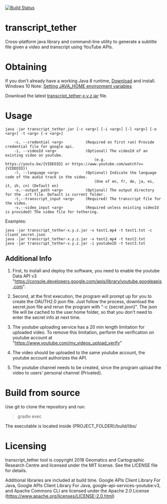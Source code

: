 [![Build Status](https://travis-ci.com/GCRC/transcript_tether.svg?branch=master)](https://travis-ci.com/GCRC/transcript_tether)

# transcript_tether
Cross-platform java library and command-line utility to generate a subtitle file given a video and transcript using YouTube APIs.

# Obtaining
If you don't already have a working Java 8 runtime, [Download](http://www.oracle.com/technetwork/java/javase/jre8-downloads-2133155.html) and install.
Windows 10 Note: [Setting JAVA_HOME environment variables](https://www.mkyong.com/java/how-to-set-java_home-on-windows-10/)

Download the latest [transcript_tether-x.y.z.jar](https://github.com/GCRC/transcript_tether/releases) file.

# Usage
```
java -jar transcript_tether.jar [-c <arg>] [-i <arg>] [-l <arg>] [-o <arg>] -t <arg> [-v <arg>]
       
    -c, --credential <arg>          (Required on first run) Provide credential file for google api.
    -i, --videoId <arg>             (Optional) The videoId of an existing video on youtube.
                                        (e.g. https://youtu.be/{VIDEOID} or https://www.youtube.com/watch?v={VIDEOID})
    -l, --language <arg>            (Optional) Indicate the language code of the audio track in the video.
                                        (One of en, fr, de, ja, es, it, zh, cn) (Default en)
    -o,--output_path <arg>          (Optional) The output directory for the .srt file. Default is current folder.
    -t,--transcript_input <arg>     (Required) The transcript file for the video.
    -v,--video_input <arg>          (Required unless existing videoId is provided) The video file for tethering.
```
Examples:
```
java -jar transcript_tether-x.y.z.jar -v test1.mp4 -t test1.txt -c client_secret.json
java -jar transcript_tether-x.y.z.jar -v test2.mp4 -t test2.txt
java -jar transcript_tether-x.y.z.jar -i youtubeID -t test3.txt
```

## Additional Info
1. First, to install and deploy the software, you need to enable the youtube Data API v3 "https://console.developers.google.com/apis/library/youtube.googleapis.com". 

2. Second, at the first execution, the program will prompt up for you to create the OAUTH2.0 json file. Just follow the process, download the secret.json file and rerun the program with "-c {secret.json}". The json file will be cached to the user.home folder, so that you don't need to enter the secret info at next time.

3. The youtube uploading service has a 20 min length limitation for uploaded video. To remove this limitation, perform the verification on youtube account at "https://www.youtube.com/my_videos_upload_verify"

4. The video should be uploaded to the same youtube account, the youtube account authorizes the API.

5. The youtube channel needs to be created, since the program upload the video to users' personal channel (Privated).

# Build from source
Use git to clone the repository and run:

> gradle exec

The executable is located inside {PROJECT_FOLDER}/build/libs/

# Licensing

transcript_tether tool is copyright 2018 Geomatics and Cartographic Research Centre and licensed under the MIT license. See the LICENSE file for details.

Additional libraries are included at build time. Google APIs Client Library For Java, Google APIs Client Library For Java, google-api-services-youtube:v3, and Apache Commons CLI are licensed under the Apache 2.0 License (https://www.apache.org/licenses/LICENSE-2.0.html)
